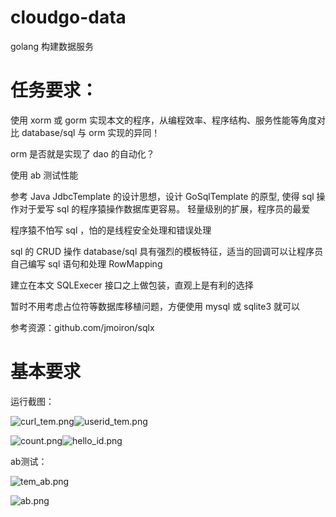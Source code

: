 # cloudgo-data
golang 构建数据服务


# 任务要求：

使用 xorm 或 gorm 实现本文的程序，从编程效率、程序结构、服务性能等角度对比 database/sql 与 orm 实现的异同！ 

orm 是否就是实现了 dao 的自动化？

使用 ab 测试性能

参考 Java JdbcTemplate 的设计思想，设计 GoSqlTemplate 的原型, 使得 sql 操作对于爱写 sql 的程序猿操作数据库更容易。 
轻量级别的扩展，程序员的最爱

程序猿不怕写 sql ，怕的是线程安全处理和错误处理

sql 的 CRUD 操作 database/sql 具有强烈的模板特征，适当的回调可以让程序员自己编写 sql 语句和处理 RowMapping

建立在本文 SQLExecer 接口之上做包装，直观上是有利的选择

暂时不用考虑占位符等数据库移植问题，方便使用 mysql 或 sqlite3 就可以

参考资源：github.com/jmoiron/sqlx

# 基本要求
运行截图：

![curl_tem.png](http://upload-images.jianshu.io/upload_images/1039936-b4efc841057af0b5.png?imageMogr2/auto-orient/strip%7CimageView2/2/w/1240)![userid_tem.png](http://upload-images.jianshu.io/upload_images/1039936-32c44bc45346c073.png?imageMogr2/auto-orient/strip%7CimageView2/2/w/1240)

![count.png](http://upload-images.jianshu.io/upload_images/1039936-07bd77caccc91684.png?imageMogr2/auto-orient/strip%7CimageView2/2/w/1240)![hello_id.png](http://upload-images.jianshu.io/upload_images/1039936-f4e57354a4a10f39.png?imageMogr2/auto-orient/strip%7CimageView2/2/w/1240)



ab测试：

![tem_ab.png](http://upload-images.jianshu.io/upload_images/1039936-52949ac3c21fdc05.png?imageMogr2/auto-orient/strip%7CimageView2/2/w/1240)

![ab.png](http://upload-images.jianshu.io/upload_images/1039936-6f1db88bcf5c2613.png?imageMogr2/auto-orient/strip%7CimageView2/2/w/1240)









